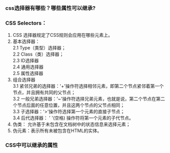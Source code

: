 ### css选择器有哪些？哪些属性可以继承?  
### CSS Selectors：  
1. CSS 选择器规定了CSS规则会应用在哪些元素上。  
2. 基本选择器：  
2.1 Type（类型）选择器；  
2.2 Class（类）选择器；  
2.3 ID选择器  
2.4 通用选择器  
2.5 属性选择器  
3. 组合选择器  
3.1 紧邻兄弟的选择器：'+'操作符选择相邻元素，即第二个节点紧邻着第一个节点，并且拥有共同的父节点；  
3.2 一般兄弟选择器：'~'操作符选择兄弟元素，也就是说，第二个节点在第二个节点后面的任意位置，并且这两个节点的父节点相同；  
3.3 子选择器：'>'操作符选择第一个元素的直接子节点；  
3.4 后代选择器： ' '(空格) 操作符将第一个元素的子代节点。  
4. 伪类： 允许基于未包含在文档树中的状态信息来选择元素；    
5. 伪元素：表示所有未被包含在HTML的实体。  
### CSS中可以继承的属性  


